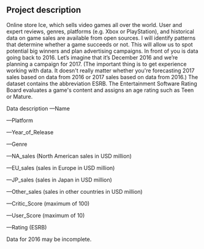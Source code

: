 ## Project description
Online store Ice, which sells video games all over the world. User and expert reviews, genres, platforms (e.g. Xbox or PlayStation), and historical data on game sales are available from open sources. I will identify patterns that determine whether a game succeeds or not. This will allow us to spot potential big winners and plan advertising campaigns.
In front of you is data going back to 2016. Let’s imagine that it’s December 2016 and we’re planning a campaign for 2017. 
(The important thing is to get experience working with data. It doesn't really matter whether you're forecasting 2017 sales based on data from 2016 or 2017 sales based on data from 2016.)
The dataset contains the abbreviation ESRB. The Entertainment Software Rating Board evaluates a game's content and assigns an age rating such as Teen or Mature.

Data description
—Name 

—Platform 

—Year_of_Release 

—Genre 

—NA_sales (North American sales in USD million) 

—EU_sales (sales in Europe in USD million) 

—JP_sales (sales in Japan in USD million) 

—Other_sales (sales in other countries in USD million) 

—Critic_Score (maximum of 100) 

—User_Score (maximum of 10) 

—Rating (ESRB)

Data for 2016 may be incomplete.
